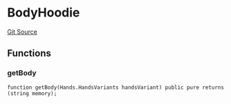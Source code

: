 # BodyHoodie
[Git Source](https://github.com/digiv3rse/protocol-contracts/blob/0d518167a484d4368bad0990424be098fe779fa4/contracts/libraries/svgs/Profile/Body/BodyHoodie.sol)


## Functions
### getBody


```solidity
function getBody(Hands.HandsVariants handsVariant) public pure returns (string memory);
```

